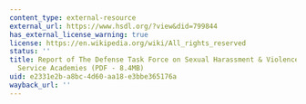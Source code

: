 ```yaml
---
content_type: external-resource
external_url: https://www.hsdl.org/?view&did=799844
has_external_license_warning: true
license: https://en.wikipedia.org/wiki/All_rights_reserved
status: ''
title: Report of The Defense Task Force on Sexual Harassment & Violence at the Military
  Service Academies (PDF - 8.4MB)
uid: e2331e2b-a8bc-4d60-aa18-e3bbe365176a
wayback_url: ''
---
```

